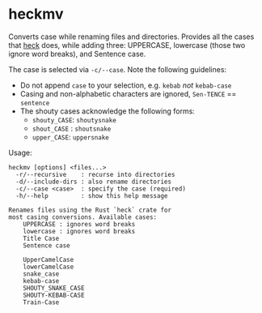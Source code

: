 # heckmv

Converts case while renaming files and directories. Provides all the cases that
[heck](https://crates.io/crates/heck) does, while adding three: UPPERCASE,
lowercase (those two ignore word breaks), and Sentence case.

The case is selected via `-c/--case`. Note the following guidelines:
- Do not append `case` to your selection, e.g. `kebab` *not* `kebab-case`
- Casing and non-alphabetic characters are ignored, `Sen-TENCE` == `sentence`
- The shouty cases acknowledge the following forms:
  - `shouty_CASE`: `shoutysnake`
  - `shout_CASE` : `shoutsnake`
  - `upper_CASE`: `uppersnake`

Usage:
```
heckmv [options] <files...>
  -r/--recursive    : recurse into directories
  -d/--include-dirs : also rename directories
  -c/--case <case>  : specify the case (required)
  -h/--help         : show this help message

Renames files using the Rust `heck` crate for
most casing conversions. Available cases:
    UPPERCASE : ignores word breaks
    lowercase : ignores word breaks
    Title Case
    Sentence case

    UpperCamelCase
    lowerCamelCase
    snake_case
    kebab-case
    SHOUTY_SNAKE_CASE
    SHOUTY-KEBAB-CASE
    Train-Case
```
